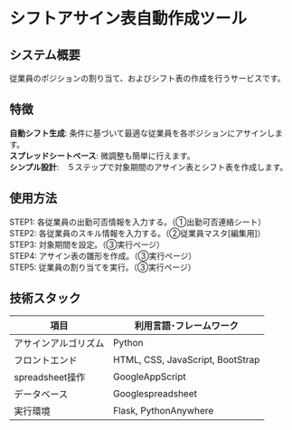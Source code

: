 # シフトアサイン表自動作成ツール

## システム概要
従業員のポジションの割り当て、およびシフト表の作成を行うサービスです。
  
  
## 特徴
  
**自動シフト生成**: 条件に基づいて最適な従業員を各ポジションにアサインします。  
**スプレッドシートベース**: 微調整も簡単に行えます。  
**シンプル設計**:　５ステップで対象期間のアサイン表とシフト表を作成します。  
  
## 使用方法
  
STEP1: 各従業員の出勤可否情報を入力する。（①出勤可否連絡シート）  
STEP2: 各従業員のスキル情報を入力する。（②従業員マスタ[編集用]）  
STEP3: 対象期間を設定。（③実行ページ）  
STEP4: アサイン表の雛形を作成。（③実行ページ）  
STEP5: 従業員の割り当てを実行。（③実行ページ）  
  
## 技術スタック
  
| 項目 | 利用言語･フレームワーク |
| ---- | ---- |
| アサインアルゴリズム | Python |
| フロントエンド | HTML, CSS, JavaScript, BootStrap |
| spreadsheet操作 | GoogleAppScript |
| データベース | Googlespreadsheet |
| 実行環境 | Flask, PythonAnywhere |

